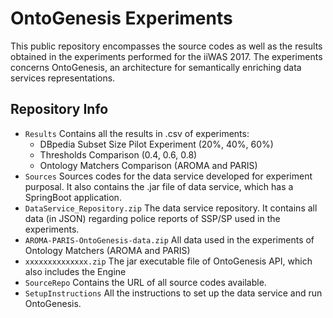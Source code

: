 # OntoGenesis Experiments
This public repository encompasses the source codes as well as the results obtained in the experiments performed for the iiWAS 2017.
The experiments concerns OntoGenesis, an architecture for semantically enriching data services representations.


## Repository Info
* `Results` Contains all the results in .csv of experiments: 
  * DBpedia Subset Size Pilot Experiment (20%, 40%, 60%)
  * Thresholds Comparison (0.4, 0.6, 0.8)
  * Ontology Matchers Comparison (AROMA and PARIS)
* `Sources` Sources codes for the data service developed for experiment purposal. 
It also contains the .jar file of data service, which has a SpringBoot application.
* `DataService_Repository.zip` The data service repository. It contains all data (in JSON) regarding police reports of SSP/SP used in the experiments.
* `AROMA-PARIS-OntoGenesis-data.zip` All data used in the experiments of Ontology Matchers (AROMA and PARIS)
* `xxxxxxxxxxxxxx.zip` The jar executable file of OntoGenesis API, which also includes the Engine
* `SourceRepo` Contains the URL of all source codes available.
* `SetupInstructions` All the instructions to set up the data service and run OntoGenesis.
